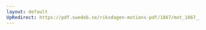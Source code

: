```yaml
---
layout: default
UpRedirect: https://pdf.swedeb.se/riksdagen-motions-pdf/1867/mot_1867__ak__00075/mot_1867__ak__00075_001.pdf
---
```

